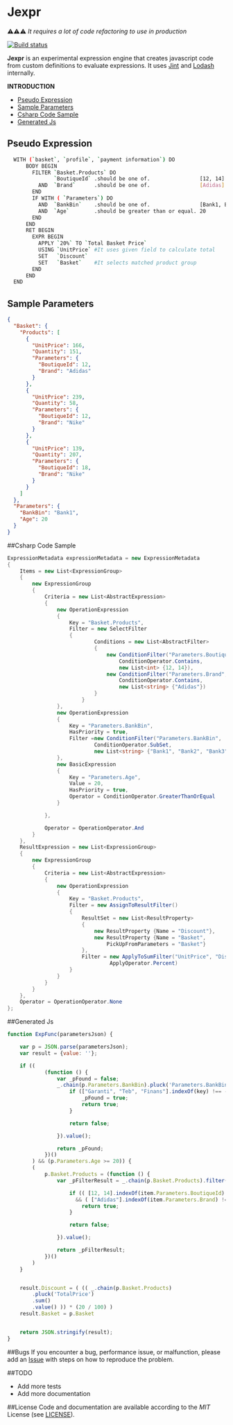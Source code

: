 # Jexpr


:warning::warning::warning: _It requires a lot of code refactoring to use in production_


[![Build status](https://ci.appveyor.com/api/projects/status/vrhmd31v1g86avo8/branch/master?svg=true)](https://ci.appveyor.com/project/ziyasal/jexpr/branch/master)

**Jexpr** is an experimental expression engine that creates javascript code from custom definitions to evaluate expressions. It uses [Jint](https://github.com/sebastienros/jint "Javascript Interpreter for .NET") and [Lodash](https://github.com/lodash/lodash "A JavaScript utility library delivering consistency, modularity, performance, & extras.") internally.

**INTRODUCTION**
- [Pseudo Expression](#pseudo-expression)
- [Sample Parameters](#sample-parameters)
- [Csharp Code Sample](#csharp-code-sample)
- [Generated Js](#generated-js)

## Pseudo Expression
```sh
  WITH (`basket`, `profile`, `payment information`) DO
      BODY BEGIN
        FILTER `Basket.Products` DO
               `BoutiqueId` .should be one of.                [12, 14]  
          AND  `Brand`      .should be one of.                [Adidas]
        END
        IF WITH ( `Parameters`) DO
          AND  `BankBin`    .should be one of.                [Bank1, Bank2, Bank3] 
          AND  `Age`        .should be greater than or equal. 20
        END
      END
      RET BEGIN
        EXPR BEGIN
          APPLY `20%` TO `Total Basket Price`
          USING `UnitPrice` #It uses given field to calculate total
          SET   `Discount`
          SET   `Basket`    #It selects matched product group
        END
      END
  END
```

## Sample Parameters
```json
{
  "Basket": {
    "Products": [
      {
        "UnitPrice": 166,
        "Quantity": 151,
        "Parameters": {
          "BoutiqueId": 12,
          "Brand": "Adidas"
        }
      },
      {
        "UnitPrice": 239,
        "Quantity": 58,
        "Parameters": {
          "BoutiqueId": 12,
          "Brand": "Nike"
        }
      },
      {
        "UnitPrice": 139,
        "Quantity": 207,
        "Parameters": {
          "BoutiqueId": 18,
          "Brand": "Nike"
        }
      }
    ]
  },
  "Parameters": {
    "BankBin": "Bank1",
    "Age": 20
  }
}
```

##Csharp Code Sample
```csharp
ExpressionMetadata expressionMetadata = new ExpressionMetadata
{
    Items = new List<ExpressionGroup>
    {
        new ExpressionGroup
        {
            Criteria = new List<AbstractExpression>
            {
                new OperationExpression
                {
                    Key = "Basket.Products",
                    Filter = new SelectFilter
                    {
                            Conditions = new List<AbstractFilter>
                            {
                                new ConditionFilter("Parameters.BoutiqueId", 
                                    ConditionOperator.Contains, 
                                    new List<int> {12, 14}),
                                new ConditionFilter("Parameters.Brand", 
                                    ConditionOperator.Contains, 
                                    new List<string> {"Adidas"})
                            }
                        }
                },
                new OperationExpression
                {
                    Key = "Parameters.BankBin",
                    HasPriority = true,
                    Filter =new ConditionFilter("Parameters.BankBin", 
                            ConditionOperator.SubSet,
                            new List<string> {"Bank1", "Bank2", "Bank3"} )
                },
                new BasicExpression
                {
                    Key = "Parameters.Age",
                    Value = 20,
                    HasPriority = true,
                    Operator = ConditionOperator.GreaterThanOrEqual
                }

            },

            Operator = OperationOperator.And
        }
    },
    ResultExpression = new List<ExpressionGroup>
    {
        new ExpressionGroup
        {
            Criteria = new List<AbstractExpression>
            {
                new OperationExpression
                {
                    Key = "Basket.Products",
                    Filter = new AssignToResultFilter()
                    {
                        ResultSet = new List<ResultProperty>
                        {
                            new ResultProperty {Name = "Discount"},
                            new ResultProperty {Name = "Basket", 
                                PickUpFromParameters = "Basket"}
                        },
                        Filter = new ApplyToSumFilter("UnitPrice", "Discount", 20, 
                                 ApplyOperator.Percent)
                    }
                }
            }
        }
    },
    Operator = OperationOperator.None
};
```

##Generated Js
```js
function ExpFunc(parametersJson) {

    var p = JSON.parse(parametersJson);
    var result = {value: ''};

    if ((
            (function () {
                var _pFound = false;
                _.chain(p.Parameters.BankBin).pluck('Parameters.BankBin').each(function (key) {
                    if (["Garanti", "Teb", "Finans"].indexOf(key) !== -1) {
                        _pFound = true;
                        return true;
                    }

                    return false;

                }).value();

                return _pFound;
            })()
        ) && (p.Parameters.Age >= 20)) {
        (
            p.Basket.Products = (function () {
                var _pFilterResult = _.chain(p.Basket.Products).filter(function (item) {

                    if (( [12, 14].indexOf(item.Parameters.BoutiqueId) !== -1 ) 
                      && ( ["Adidas"].indexOf(item.Parameters.Brand) !== -1 )) {
                        return true;
                    }

                    return false;

                }).value();

                return _pFilterResult;
            })()
        )
    }


    result.Discount = ( (( _.chain(p.Basket.Products)
        .pluck('TotalPrice')
        .sum()
        .value() )) * (20 / 100) )
    result.Basket = p.Basket


    return JSON.stringify(result);
}
```

##Bugs
If you encounter a bug, performance issue, or malfunction, please add an [Issue](https://github.com/ziyasal/jexpr/issues) with steps on how to reproduce the problem.

##TODO
- Add more tests
- Add more documentation

##License
Code and documentation are available according to the *MIT* License (see [LICENSE](https://github.com/ziyasal/jexpr/blob/master/LICENSE)).
